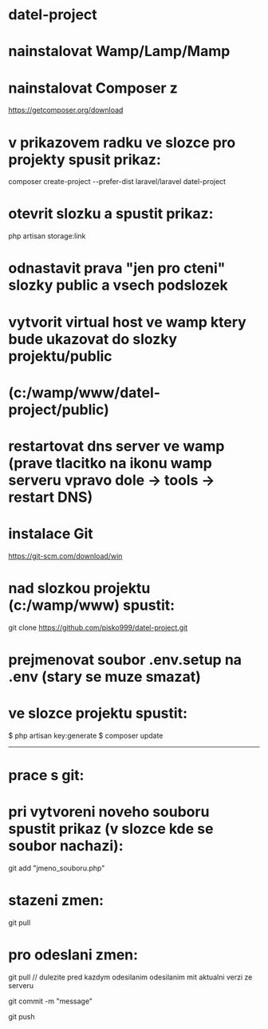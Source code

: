 # datel-project
# nainstalovat Wamp/Lamp/Mamp

# nainstalovat Composer z 
https://getcomposer.org/download


# v prikazovem radku ve slozce pro projekty spusit prikaz:
composer create-project --prefer-dist laravel/laravel datel-project

# otevrit slozku a spustit prikaz:
php artisan storage:link

# odnastavit prava "jen pro cteni" slozky public a vsech podslozek 

# vytvorit virtual host ve wamp ktery bude ukazovat do slozky projektu/public
# (c:/wamp/www/datel-project/public)

# restartovat dns server ve wamp (prave tlacitko na ikonu wamp serveru vpravo dole -> tools -> restart DNS)

# instalace Git
https://git-scm.com/download/win

# nad slozkou projektu (c:/wamp/www) spustit:
git clone https://github.com/pisko999/datel-project.git

# prejmenovat soubor .env.setup na .env (stary se muze smazat)

# ve slozce projektu spustit:
$ php artisan key:generate
$ composer update

-----------
# prace s git:
# pri vytvoreni noveho souboru spustit prikaz (v slozce kde se soubor nachazi):
git add "jmeno_souboru.php"

# stazeni zmen:
git pull

# pro odeslani zmen:
git pull // dulezite pred kazdym odesilanim odesilanim mit aktualni verzi ze serveru

git commit -m "message"

git push

